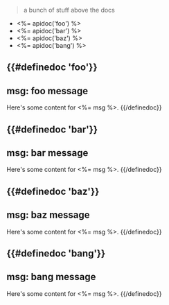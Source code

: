 
> a bunch of stuff above the docs

 - <%= apidoc('foo') %>
 - <%= apidoc('bar') %>
 - <%= apidoc('baz') %>
 - <%= apidoc('bang') %>


{{#definedoc 'foo'}}
---
msg: foo message
---
Here's some content for <%= msg %>.
{{/definedoc}}

{{#definedoc 'bar'}}
---
msg: bar message
---
Here's some content for <%= msg %>.
{{/definedoc}}

{{#definedoc 'baz'}}
---
msg: baz message
---
Here's some content for <%= msg %>.
{{/definedoc}}

{{#definedoc 'bang'}}
---
msg: bang message
---
Here's some content for <%= msg %>.
{{/definedoc}}
